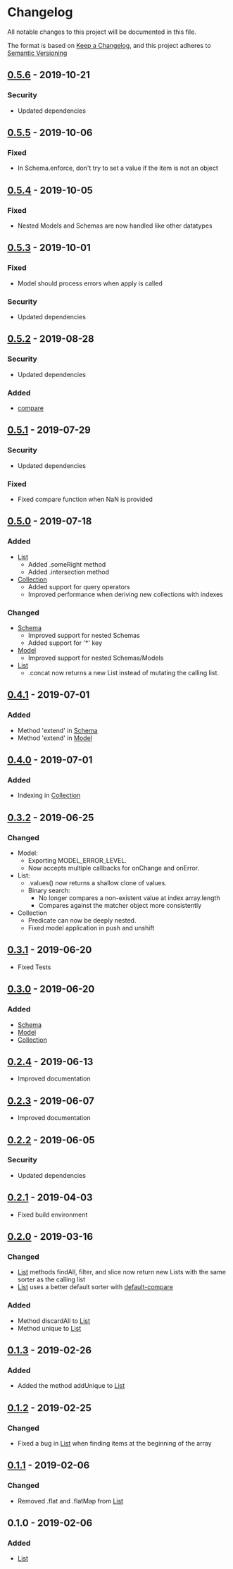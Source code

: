 # Changelog
All notable changes to this project will be documented in this file.

The format is based on [Keep a Changelog](https://keepachangelog.com/en/1.0.0/),
and this project adheres to [Semantic Versioning](https://semver.org/spec/v2.0.0.html)

## [0.5.6] - 2019-10-21
### Security
- Updated dependencies

## [0.5.5] - 2019-10-06
### Fixed
- In Schema.enforce, don't try to set a value if the item is not an object

## [0.5.4] - 2019-10-05
### Fixed
- Nested Models and Schemas are now handled like other datatypes

## [0.5.3] - 2019-10-01
### Fixed
- Model should process errors when apply is called

### Security
- Updated dependencies

## [0.5.2] - 2019-08-28
### Security
- Updated dependencies

### Added
- [compare](docs/compare.md)

## [0.5.1] - 2019-07-29
### Security
- Updated dependencies

### Fixed
- Fixed compare function when NaN is provided

## [0.5.0] - 2019-07-18
### Added
- [List](docs/List.md)
  - Added .someRight method
  - Added .intersection method
- [Collection](docs/Collection.md)
  - Added support for query operators
  - Improved performance when deriving new collections with indexes
    
### Changed
- [Schema](docs/Schema.md)
  - Improved support for nested Schemas
  - Added support for '*' key
- [Model](docs/Model.md)
  - Improved support for nested Schemas/Models
- [List](docs/List.md)
    - .concat now returns a new List instead of mutating the calling list.

## [0.4.1] - 2019-07-01
### Added
- Method 'extend' in [Schema](docs/Schema.md)
- Method 'extend' in [Model](docs/Model.md)

## [0.4.0] - 2019-07-01
### Added
- Indexing in [Collection](docs/Collection.md)

## [0.3.2] - 2019-06-25
### Changed
- Model:
  - Exporting MODEL_ERROR_LEVEL.
  - Now accepts multiple callbacks for onChange and onError.
- List:
  - .values() now returns a shallow clone of values.
  - Binary search:
    - No longer compares a non-existent value at index array.length
    - Compares against the matcher object more consistently
- Collection
  - Predicate can now be deeply nested.
  - Fixed model application in push and unshift

## [0.3.1] - 2019-06-20
- Fixed Tests

## [0.3.0] - 2019-06-20
### Added
- [Schema](docs/Schema.md)
- [Model](docs/Model.md)
- [Collection](docs/Collection.md)

## [0.2.4] - 2019-06-13
- Improved documentation

## [0.2.3] - 2019-06-07
- Improved documentation

## [0.2.2] - 2019-06-05
### Security
- Updated dependencies

## [0.2.1] - 2019-04-03
- Fixed build environment

## [0.2.0] - 2019-03-16
### Changed
- [List](docs/List.md) methods findAll, filter, and slice now return new Lists with the same sorter as the calling list 
- [List](docs/List.md) uses a better default sorter with [default-compare](https://www.npmjs.com/package/default-compare)

### Added
- Method discardAll to [List](docs/List.md)
- Method unique to [List](docs/List.md)

## [0.1.3] - 2019-02-26
### Added
- Added the method addUnique to [List](docs/List.md)

## [0.1.2] - 2019-02-25
### Changed
- Fixed a bug in [List](docs/List.md) when finding items at the beginning of the array

## [0.1.1] - 2019-02-06
### Changed
- Removed .flat and .flatMap from [List](docs/List.md)

## 0.1.0 - 2019-02-06
### Added
- [List](docs/List.md)

[0.5.6]: https://github.com/DarrenPaulWright/hord/compare/v0.5.5...v0.5.6
[0.5.5]: https://github.com/DarrenPaulWright/hord/compare/v0.5.4...v0.5.5
[0.5.4]: https://github.com/DarrenPaulWright/hord/compare/v0.5.3...v0.5.4
[0.5.3]: https://github.com/DarrenPaulWright/hord/compare/v0.5.2...v0.5.3
[0.5.2]: https://github.com/DarrenPaulWright/hord/compare/v0.5.1...v0.5.2
[0.5.1]: https://github.com/DarrenPaulWright/hord/compare/v0.5.0...v0.5.1
[0.5.0]: https://github.com/DarrenPaulWright/hord/compare/v0.4.1...v0.5.0
[0.4.1]: https://github.com/DarrenPaulWright/hord/compare/v0.4.0...v0.4.1
[0.4.0]: https://github.com/DarrenPaulWright/hord/compare/v0.3.2...v0.4.0
[0.3.2]: https://github.com/DarrenPaulWright/hord/compare/v0.3.1...v0.3.2
[0.3.1]: https://github.com/DarrenPaulWright/hord/compare/v0.3.0...v0.3.1
[0.3.0]: https://github.com/DarrenPaulWright/hord/compare/v0.2.4...v0.3.0
[0.2.4]: https://github.com/DarrenPaulWright/hord/compare/v0.2.3...v0.2.4
[0.2.3]: https://github.com/DarrenPaulWright/hord/compare/v0.2.2...v0.2.3
[0.2.2]: https://github.com/DarrenPaulWright/hord/compare/v0.2.1...v0.2.2
[0.2.1]: https://github.com/DarrenPaulWright/hord/compare/v0.2.0...v0.2.1
[0.2.0]: https://github.com/DarrenPaulWright/hord/compare/v0.1.3...v0.2.0
[0.1.3]: https://github.com/DarrenPaulWright/hord/compare/v0.1.2...v0.1.3
[0.1.2]: https://github.com/DarrenPaulWright/hord/compare/v0.1.1...v0.1.2
[0.1.1]: https://github.com/DarrenPaulWright/hord/compare/v0.1.0...v0.1.1
